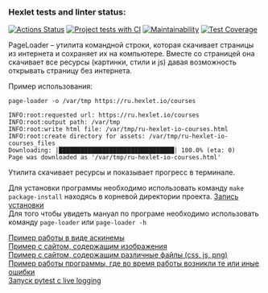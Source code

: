 ### Hexlet tests and linter status:
[![Actions Status](https://github.com/ReYaNOW/python-pytest-testing-project-79/workflows/hexlet-check/badge.svg)](https://github.com/ReYaNOW/python-pytest-testing-project-79/actions) [![Project tests with CI](https://github.com/ReYaNOW/python-pytest-testing-project-79/actions/workflows/action_tests.yml/badge.svg)](https://github.com/ReYaNOW/python-pytest-testing-project-79/actions/workflows/action_tests.yml) [![Maintainability](https://api.codeclimate.com/v1/badges/64e5429a22299fd89826/maintainability)](https://codeclimate.com/github/ReYaNOW/python-pytest-testing-project-79/maintainability) [![Test Coverage](https://api.codeclimate.com/v1/badges/64e5429a22299fd89826/test_coverage)](https://codeclimate.com/github/ReYaNOW/python-pytest-testing-project-79/test_coverage)  
  
PageLoader – утилита командной строки, которая скачивает страницы из интернета и сохраняет их на компьютере. Вместе со страницей она скачивает все ресурсы (картинки, стили и js) давая возможность открывать страницу без интернета.  
  
Пример использования:

    page-loader -o /var/tmp https://ru.hexlet.io/courses

    INFO:root:requested url: https://ru.hexlet.io/courses
    INFO:root:output path: /var/tmp
    INFO:root:write html file: /var/tmp/ru-hexlet-io-courses.html
    INFO:root:create directory for assets: /var/tmp/ru-hexlet-io-courses_files
    Downloading: |████████████████████████████████| 100.0% (eta: 0)
    Page was downloaded as '/var/tmp/ru-hexlet-io-courses.html'  

Утилита скачивает ресурсы и показывает прогресс в терминале.  
  
Для установки программы необходимо использовать команду ```make package-install``` находясь в корневой директории проекта. [Запись установки](https://asciinema.org/a/586024?autoplay=1)  
Для того чтобы увидеть мануал по програме необходимо использовать команду ```page-loader``` или ```page-loader -h```    
  
[Пример работы в виде аскинемы](https://asciinema.org/a/585102?autoplay=1)  
[Пример с сайтом, содержащим изображения](https://asciinema.org/a/585548?autoplay=1)  
[Пример с сайтом, содержащим различные файлы (css, js, png)](https://asciinema.org/a/585743?autoplay=1)  
[Пример работы программы, где во время работы возникли те или иные ошибки](https://asciinema.org/a/586208?autoplay=1)  
[Запуск pytest с live logging](https://asciinema.org/a/586031?autoplay=1)  


